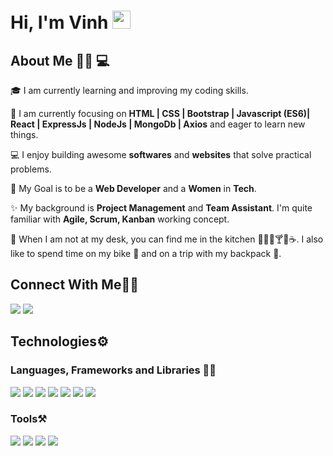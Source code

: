 # Hi, I'm Vinh <img src="https://github.com/TheDudeThatCode/TheDudeThatCode/blob/master/Assets/Hi.gif" width="29px">
## About Me 👩🏻 💻

🎓 I am currently learning and improving my coding skills.

🌱 I am currently focusing on **HTML | CSS | Bootstrap | Javascript (ES6)| React | ExpressJs | NodeJs | MongoDb | Axios** and eager to learn new things.

💻 I enjoy building awesome **softwares** and **websites** that solve practical problems.

🎯 My Goal is to be a **Web Developer** and a **Women** in **Tech**.

✨ My background is **Project Management** and **Team Assistant**. I'm quite familiar with **Agile, Scrum, Kanban** working concept.

👀 When I am not at my desk, you can find me in the kitchen 🍔🍜🍣🍸🍻☕. I also like to spend time on my bike 🚴 and on a trip with my backpack 🎒. 

## Connect With Me👋🏼
<p align="left">  
<a href="/" target="blank"><img src="https://img.icons8.com/color/35/000000/twitter--v2.png"/></a>
<a href="https://www.linkedin.com/in/vickynguyen-ins/" target="blank"><img src="https://img.icons8.com/color/35/000000/linkedin.png"/></a>


## Technologies⚙️

### Languages, Frameworks and Libraries ✍🏼
  <img src="https://img.icons8.com/color/48/000000/html-5--v1.png"/> <img src="https://img.icons8.com/color/48/000000/css3.png"/> <img src="https://img.icons8.com/color/48/000000/bootstrap.png"/> <img src="https://img.icons8.com/color/48/000000/javascript--v2.png"/> <img src="https://img.icons8.com/color/48/000000/nodejs.png"/> <img src="https://img.icons8.com/office/16/000000/react.png"/> <img src="https://img.icons8.com/color/48/000000/mongodb.png"/>
<!--   <img src="https://img.icons8.com/color/35/000000/html-5--v1.png"/> -->
<!--   <img src="https://img.icons8.com/color/35/000000/css3.png"/>  -->
<!--   <img src="https://img.icons8.com/color/35/000000/javascript--v1.png"/>  -->
  
### Tools⚒️

  <img src="https://img.icons8.com/color/48/000000/visual-studio-code-2019.png"/> <img src="https://img.icons8.com/color/48/000000/google-cloud.png"/> <img src="https://img.icons8.com/glyph-neue/64/000000/github.png"/> <img src="https://img.icons8.com/cute-clipart/64/000000/canva-app.png"/>
